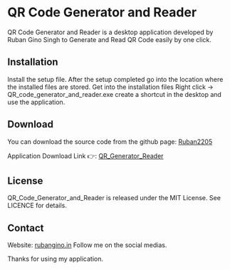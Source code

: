 # QR Code Generator and Reader

QR Code Generator and Reader is a desktop application developed by Ruban Gino Singh to Generate and Read QR Code easily by one click. 

## Installation

Install the setup file. 
After the setup completed go into the location where the installed files are stored. 
Get into the installation files Right click -> QR_code_generator_and_reader.exe create a shortcut in the desktop and use the application. 

## Download

You can download the source code from the github page: [Ruban2205](https://github.com/Ruban2205/Python-Projects/tree/main/Qr-Code-Generator-and-reader)

Application Download Link 👉: [QR_Generator_Reader](https://github.com/Ruban2205/Python-Projects/raw/main/Qr-Code-Generator-and-reader/Installer/QR_Generator_Reader_DEV_rubangino.in.zip)

## License 
QR_Code_Generator_and_Reader is released under the MIT License. See LICENCE for details. 

## Contact 

Website: [rubangino.in](https://rubangino.in/)
Follow me on the social medias. 

Thanks for using my application. 

